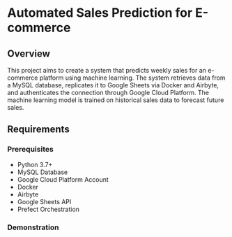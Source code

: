 # Automated Sales Prediction for E-commerce

## Overview

This project aims to create a system that predicts weekly sales for an e-commerce platform using machine learning. The system retrieves data from a MySQL database, replicates it to Google Sheets via Docker and Airbyte, and authenticates the connection through Google Cloud Platform. The machine learning model is trained on historical sales data to forecast future sales.

## Requirements

### Prerequisites

- Python 3.7+
- MySQL Database
- Google Cloud Platform Account
- Docker
- Airbyte
- Google Sheets API
- Prefect Orchestration


### Demonstration



